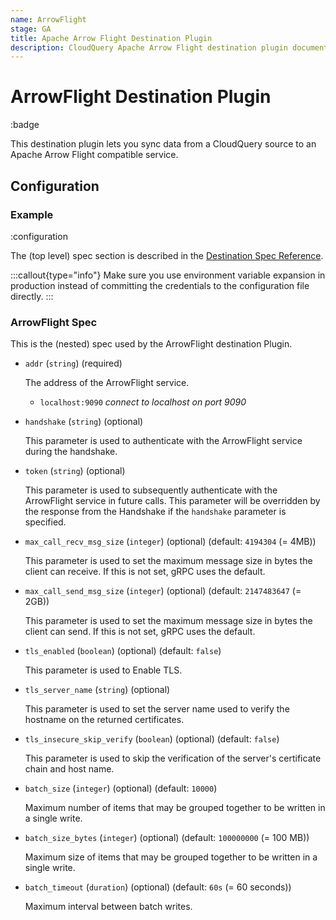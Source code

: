 ```yaml
---
name: ArrowFlight
stage: GA
title: Apache Arrow Flight Destination Plugin
description: CloudQuery Apache Arrow Flight destination plugin documentation
---
```


# ArrowFlight Destination Plugin

:badge

This destination plugin lets you sync data from a CloudQuery source to an Apache Arrow Flight compatible service.

## Configuration

### Example

:configuration

The (top level) spec section is described in the [Destination Spec Reference](https://www.cloudquery.io/docs/reference/destination-spec).

:::callout{type="info"}
Make sure you use environment variable expansion in production instead of committing the credentials to the configuration file directly.
:::

### ArrowFlight Spec

This is the (nested) spec used by the ArrowFlight destination Plugin.

- `addr` (`string`) (required)

  The address of the ArrowFlight service.

    - `localhost:9090` _connect to localhost on port 9090_

- `handshake` (`string`) (optional)

  This parameter is used to authenticate with the ArrowFlight service during the handshake.

- `token` (`string`) (optional)

  This parameter is used to subsequently authenticate with the ArrowFlight service in future calls.
  This parameter will be overridden by the response from the Handshake if the `handshake` parameter is specified.

- `max_call_recv_msg_size` (`integer`) (optional) (default: `4194304` (= 4MB))

  This parameter is used to set the maximum message size in bytes the client can receive.
  If this is not set, gRPC uses the default.

- `max_call_send_msg_size` (`integer`) (optional) (default: `2147483647` (= 2GB))

  This parameter is used to set the maximum message size in bytes the client can send.
  If this is not set, gRPC uses the default.

- `tls_enabled` (`boolean`) (optional) (default: `false`)

  This parameter is used to Enable TLS.

- `tls_server_name` (`string`) (optional)

  This parameter is used to set the server name used to verify the hostname on the returned certificates.

- `tls_insecure_skip_verify` (`boolean`) (optional) (default: `false`)

  This parameter is used to skip the verification of the server's certificate chain and host name.

- `batch_size` (`integer`) (optional) (default: `10000`)

  Maximum number of items that may be grouped together to be written in a single write.

- `batch_size_bytes` (`integer`) (optional) (default: `100000000` (= 100 MB))

  Maximum size of items that may be grouped together to be written in a single write.

- `batch_timeout` (`duration`) (optional) (default: `60s` (= 60 seconds))

  Maximum interval between batch writes.
